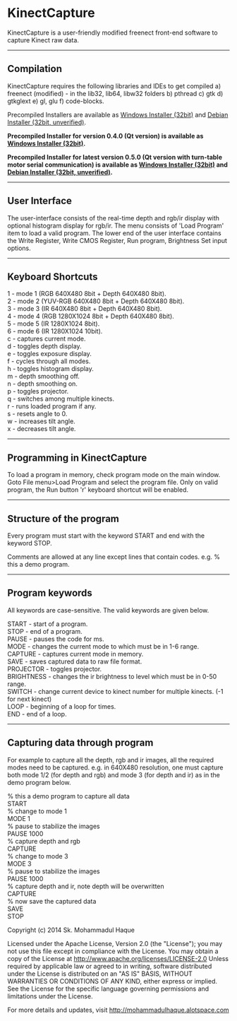 KinectCapture
=============

KinectCapture is a user-friendly modified freenect front-end software to capture Kinect raw data.

-----------
Compilation
-----------
KinectCapture requires the following libraries and IDEs to get compiled
a) freenect (modified) - in the lib32, lib64, libw32 folders
b) pthread
c) gtk
d) gtkglext
e) gl, glu
f) code-blocks.

Precompiled Installers are available as [Windows Installer (32bit)](https://dl.dropboxusercontent.com/u/21730341/KinectCapture_0.3.3.msi) and [Debian Installer (32bit, unverified)](https://dl.dropboxusercontent.com/u/21730341/kinectcapture_0.3.3_i386.deb).

**Precompiled Installer for version 0.4.0 (Qt version) is available as [Windows Installer (32bit)](http://mohammadulhaque.alotspace.com/download.php?id=56281).**

**Precompiled Installer for latest version 0.5.0 (Qt version with turn-table motor serial communication) is available as [Windows Installer (32bit)](http://mohammadulhaque.alotspace.com/download.php?id=56282) and [Debian Installer (32bit, unverified)](http://mohammadulhaque.alotspace.com/download.php?id=56283).**


--------------
User Interface
--------------
The user-interface consists of the real-time depth and rgb/ir display with optional histogram display for rgb/ir. The menu consists of 'Load Program' item to load a valid program. The lower end of the user interface contains the Write Register, Write CMOS Register, Run program, Brightness Set input options.


-------------------
Keyboard Shortcuts
-------------------
1 - mode 1 (RGB 640X480 8bit + Depth 640X480 8bit).  
2 - mode 2 (YUV-RGB 640X480 8bit + Depth 640X480 8bit).  
3 - mode 3 (IR 640X480 8bit + Depth 640X480 8bit).  
4 - mode 4 (RGB 1280X1024 8bit + Depth 640X480 8bit).  
5 - mode 5 (IR 1280X1024 8bit).  
6 - mode 6 (IR 1280X1024 10bit).  
c - captures current mode.  
d - toggles depth display.  
e - toggles exposure display.  
f - cycles through all modes.  
h - toggles histogram display.  
m - depth smoothing off.  
n - depth smoothing on.  
p - toggles projector.  
q - switches among multiple kinects.  
r - runs loaded program if any.  
s - resets angle to 0.  
w - increases tilt angle.  
x - decreases tilt angle.  


----------------------------
Programming in KinectCapture
----------------------------
To load a program in memory, check program mode on the main window.
Goto File menu>Load Program and select the program file.
Only on valid program, the Run button 'r' keyboard shortcut will be enabled.


------------------------
Structure of the program
------------------------
Every program must start with the keyword START and end with the keyword STOP.

Comments are allowed at any line except lines that contain codes. e.g.
% this a demo program.


----------------
Program keywords
----------------
All keywords are case-sensitive. The valid keywords are given below.

START - start of a program.  
STOP - end of a program.  
PAUSE <milliseconds> - pauses the code for <milliseconds> ms.  
MODE <value> - changes the current mode to <value> which must be in 1-6 range.  
CAPTURE - captures current mode in memory.  
SAVE - saves captured data to raw file format.  
PROJECTOR - toggles projector.  
BRIGHTNESS <value> - changes the ir brightness to <value> level which must be in 0-50 range.  
SWITCH <value> - change current device to kinect number <value> for multiple kinects. (-1 for next kinect)  
LOOP <value> - beginning of a loop for <value> times.  
END - end of a loop.  


------------------------------
Capturing data through program
------------------------------
For example to capture all the depth, rgb and ir images, all the required modes need to be captured. e.g. in 640X480 resolution, one must capture both mode 1/2 (for depth and rgb) and mode 3 (for depth and ir) as in the demo program below.

> 
% this a demo program to capture all data  
START  
% change to mode 1  
MODE 1  
% pause to stabilize the images  
PAUSE 1000  
% capture depth and rgb  
CAPTURE  
% change to mode 3  
MODE 3  
% pause to stabilize the images  
PAUSE 1000  
% capture depth and ir, note depth will be overwritten  
CAPTURE  
% now save the captured data  
SAVE  
STOP  
>


Copyright (c) 2014 Sk. Mohammadul Haque


Licensed under the Apache License, Version 2.0 (the "License");
you may not use this file except in compliance with the License.
You may obtain a copy of the License at http://www.apache.org/licenses/LICENSE-2.0
Unless required by applicable law or agreed to in writing, software distributed
under the License is distributed on an "AS IS" BASIS, WITHOUT WARRANTIES OR
CONDITIONS OF ANY KIND, either express or implied. See the License for the
specific language governing permissions and limitations under the License.


For more details and updates, visit http://mohammadulhaque.alotspace.com
